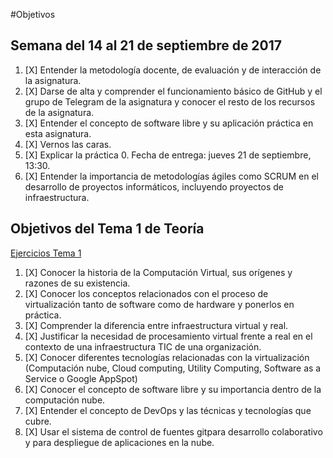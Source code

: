 #Objetivos 

## Semana del 14 al 21 de septiembre de 2017

1. [X]  Entender la metodología docente, de evaluación y de interacción de la asignatura.
2. [X]  Darse de alta y comprender el funcionamiento básico de GitHub y el grupo de Telegram de la asignatura y conocer el resto de los recursos de la asignatura.
3. [X]  Entender el concepto de software libre y su aplicación práctica en esta asignatura.
4. [X]  Vernos las caras.
5. [X]  Explicar la práctica 0. Fecha de entrega: jueves 21 de septiembre, 13:30.
6. [X]  Entender la importancia de metodologías ágiles como SCRUM en el desarrollo de proyectos informáticos, incluyendo proyectos de infraestructura.


## Objetivos del Tema 1 de Teoría

[Ejercicios Tema 1](https://github.com/cvlolo/Ejercicios-IV/blob/master/Ejercicios_Tema1.md)

1. [X] Conocer la historia de la Computación Virtual, sus orígenes y razones de su existencia.
2. [X] Conocer los conceptos relacionados con el proceso de virtualización tanto de software como de hardware y ponerlos en práctica.
3. [X] Comprender la diferencia entre infraestructura virtual y real.
4. [X]  Justificar la necesidad de procesamiento virtual frente a real en el contexto de una infraestructura TIC de una organización.
5. [X]  Conocer diferentes tecnologías relacionadas con la virtualización (Computación nube, Cloud computing, Utility Computing, Software as a Service o Google AppSpot)
6. [X]  Conocer el concepto de software libre y su importancia dentro de la computación nube.
7. [X]  Entender el concepto de DevOps y las técnicas y tecnologías que cubre.
8. [X]  Usar el sistema de control de fuentes gitpara desarrollo colaborativo y para despliegue de aplicaciones en la nube.

